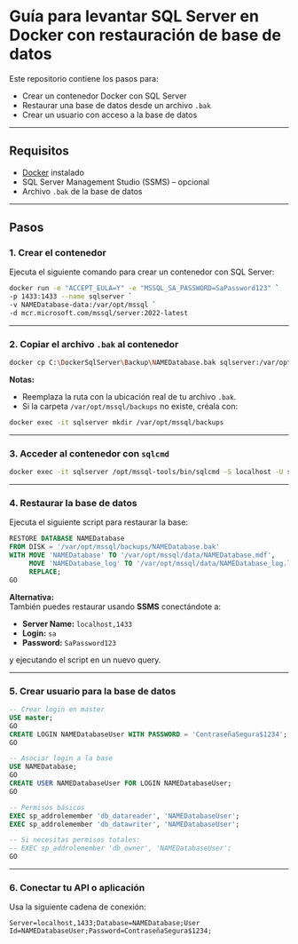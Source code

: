 # Guía para levantar SQL Server en Docker con restauración de base de datos

Este repositorio contiene los pasos para:

- Crear un contenedor Docker con SQL Server  
- Restaurar una base de datos desde un archivo `.bak`  
- Crear un usuario con acceso a la base de datos  

---

## Requisitos

- [Docker](https://www.docker.com/get-started) instalado  
- SQL Server Management Studio (SSMS) – opcional  
- Archivo `.bak` de la base de datos  

---

## Pasos

### 1. Crear el contenedor

Ejecuta el siguiente comando para crear un contenedor con SQL Server:

```bash
docker run -e "ACCEPT_EULA=Y" -e "MSSQL_SA_PASSWORD=SaPassword123" `
-p 1433:1433 --name sqlserver `
-v NAMEDatabase-data:/var/opt/mssql `
-d mcr.microsoft.com/mssql/server:2022-latest
```

---

### 2. Copiar el archivo `.bak` al contenedor

```bash
docker cp C:\DockerSqlServer\Backup\NAMEDatabase.bak sqlserver:/var/opt/mssql/backups/NAMEDatabase.bak
```

**Notas:**
- Reemplaza la ruta con la ubicación real de tu archivo `.bak`.  
- Si la carpeta `/var/opt/mssql/backups` no existe, créala con:  

```bash
docker exec -it sqlserver mkdir /var/opt/mssql/backups
```

---

### 3. Acceder al contenedor con `sqlcmd`

```bash
docker exec -it sqlserver /opt/mssql-tools/bin/sqlcmd -S localhost -U sa -P "SaPassword123"
```

---

### 4. Restaurar la base de datos

Ejecuta el siguiente script para restaurar la base:

```sql
RESTORE DATABASE NAMEDatabase
FROM DISK = '/var/opt/mssql/backups/NAMEDatabase.bak'
WITH MOVE 'NAMEDatabase' TO '/var/opt/mssql/data/NAMEDatabase.mdf',
     MOVE 'NAMEDatabase_log' TO '/var/opt/mssql/data/NAMEDatabase_log.ldf',
     REPLACE;
GO
```

**Alternativa:**  
También puedes restaurar usando **SSMS** conectándote a:

- **Server Name:** `localhost,1433`  
- **Login:** `sa`  
- **Password:** `SaPassword123`  

y ejecutando el script en un nuevo query.

---

### 5. Crear usuario para la base de datos

```sql
-- Crear login en master
USE master;
GO
CREATE LOGIN NAMEDatabaseUser WITH PASSWORD = 'ContraseñaSegura$1234';
GO

-- Asociar login a la base
USE NAMEDatabase;
GO
CREATE USER NAMEDatabaseUser FOR LOGIN NAMEDatabaseUser;
GO

-- Permisos básicos
EXEC sp_addrolemember 'db_datareader', 'NAMEDatabaseUser';
EXEC sp_addrolemember 'db_datawriter', 'NAMEDatabaseUser';

-- Si necesitas permisos totales:
-- EXEC sp_addrolemember 'db_owner', 'NAMEDatabaseUser';
GO
```

---

### 6. Conectar tu API o aplicación

Usa la siguiente cadena de conexión:

```
Server=localhost,1433;Database=NAMEDatabase;User Id=NAMEDatabaseUser;Password=ContraseñaSegura$1234;
```
